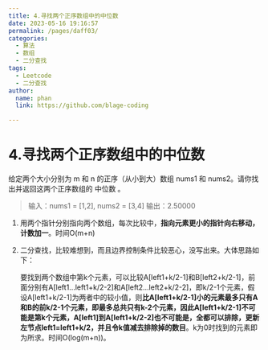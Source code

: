 ```yaml
---
title: 4.寻找两个正序数组中的中位数
date: 2023-05-16 19:16:57
permalink: /pages/daff03/
categories: 
  - 算法
  - 数组
  - 二分查找
tags: 
  - Leetcode
  - 二分查找
author: 
  name: phan
  link: https://github.com/blage-coding

---
```

# 4.寻找两个正序数组中的中位数

给定两个大小分别为 m 和 n 的正序（从小到大）数组 nums1 和 nums2。请你找出并返回这两个正序数组的 中位数 。

> 输入：nums1 = [1,2], nums2 = [3,4]
> 输出：2.50000

1. 用两个指针分别指向两个数组，每次比较中，**指向元素更小的指针向右移动，计数加一**。时间O(m+n)

2. 二分查找，比较难想到，而且边界控制条件比较恶心，没写出来。大体思路如下：

   要找到两个数组中第k个元素，可以比较A[left1+k/2-1]和B[left2+k/2-1]，前面分别有A[left1...left1+k/2-2]和A[left2...left2+k/2-2]，即k/2-1个元素，假设A[left1+k/2-1]为两者中的较小值，则**比A[left1+k/2-1]小的元素最多只有A和B的前k/2-1个元素，即最多总共只有k-2个元素，因此A[left1+k/2-1]不可能是第k个元素，A[left1]到A[left1+k/2-2]也不可能是，全都可以排除，更新左节点left1=left1+k/2，并且令k值减去排除掉的数目**。k为0时找到的元素即为所求。时间O(log(m+n))。